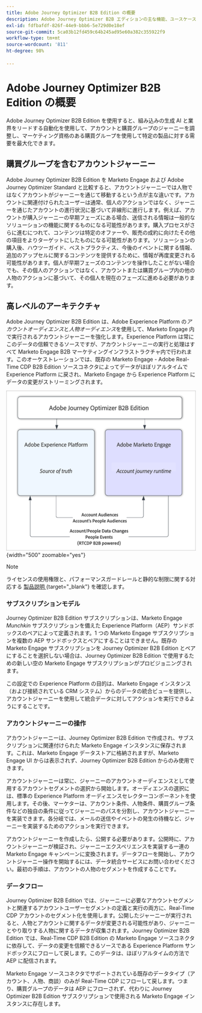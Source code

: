 ```yaml
---
title: Adobe Journey Optimizer B2B Edition の概要
description: Adobe Journey Optimizer B2B エディションの主な機能、ユースケース、アーキテクチャについて説明します。
exl-id: fdfbafdf-826f-44e9-bbb6-5e729d0e18ef
source-git-commit: 5ca03b12fd459c64b245ad95e60a382c355922f9
workflow-type: tm+mt
source-wordcount: '811'
ht-degree: 98%

---
```


# Adobe Journey Optimizer B2B Edition の概要

Adobe Journey Optimizer B2B Edition を使用すると、組み込みの生成 AI と業界をリードする自動化を使用して、アカウントと購買グループのジャーニーを調整し、マーケティング資格のある購買グループを使用して特定の製品に対する需要を最大化できます。

## 購買グループを含むアカウントジャーニー

Adobe Journey Optimizer B2B Edition を Marketo Engage および Adobe Journey Optimizer Standard と比較すると、アカウントジャーニーでは人物ではなくアカウントがジャーニーを通じて移動するという点が主な違いです。アカウントに関連付けられたユーザーは通常、個人のアクションではなく、ジャーニーを通じたアカウントの進行状況に基づいて非線形に進行します。例えば、アカウントが購入ジャーニーの早期フェーズにある場合、送信される情報は一般的なソリューションの機能に関するものになる可能性があります。購入プロセスがさらに進むにつれて、コンテンツは特定のオファーや、販売の成約に向けたその他の項目をよりターゲットにしたものになる可能性があります。ソリューションの購入後、ハウツーガイド、ベストプラクティス、今後のイベントに関する情報、追加のアップセルに関するコンテンツを提供するために、情報が再度変更される可能性があります。個人が早期フェーズのコンテンツを操作したことがない場合でも、その個人のアクションではなく、アカウントまたは購買グループ内の他の人物のアクションに基づいて、その個人を現在のフェーズに進める必要があります。

## 高レベルのアーキテクチャ

Adobe Journey Optimizer B2B Edition は、Adobe Experience Platform の&#x200B;_アカウントオーディエンス_&#x200B;と&#x200B;_人物オーディエンス_&#x200B;を使用して、Marketo Engage 内で実行されるアカウントジャーニーを強化します。Experience Platform は常にこのデータの信頼できるソースですが、アカウントジャーニーの実行と処理はすべて Marketo Engage B2B マーケティングインフラストラクチャ内で行われます。このオーケストレーションでは、既存の Marketo Engage - Adobe Real-Time CDP B2B Edition ソースコネクタによってデータがほぼリアルタイムで Experience Platform に戻され、Marketo Engage から Experience Platform にデータの変更がストリーミングされます。

![高レベルのデータアーキテクチャ](./assets/high-level-data-architecture.png){width="500" zoomable="yes"}

>[!NOTE]
>
>ライセンスの使用権限と、パフォーマンスガードレールと静的な制限に関する対応する [ 製品説明 ](https://helpx.adobe.com/jp/legal/product-descriptions/adobe-journey-optimizer-b2b.html){target="_blank"} を確認します。

### サブスクリプションモデル

Journey Optimizer B2B Edition サブスクリプションは、Marketo Engage _Munchkin_ サブスクリプションを備えた Experience Platform（AEP）サンドボックスのペアによって定義されます。1 つの Marketo Engage サブスクリプションを複数の AEP サンドボックスとペアにすることはできません。既存の Marketo Engage サブスクリプションを Journey Optimizer B2B Edition とペアにすることを選択しない場合は、Journey Optimizer B2B Edition で使用するための新しい空の Marketo Engage サブスクリプションがプロビジョニングされます。

この設定での Experience Platform の目的は、Marketo Engage インスタンス（および接続されている CRM システム）からのデータの統合ビューを提供し、アカウントジャーニーを使用して統合データに対してアクションを実行できるようにすることです。

### アカウントジャーニーの操作

アカウントジャーニーは、Journey Optimizer B2B Edition で作成され、サブスクリプションに関連付けられた Marketo Engage インスタンスに保存されます。これは、Marketo Engage データストアに格納されますが、Marketo Engage UI からは表示されず、Journey Optimizer B2B Edition からのみ使用できます。

アカウントジャーニーは常に、ジャーニーのアカウントオーディエンスとして使用するアカウントセグメントの選択から開始します。オーディエンスの選択には、標準の Experience Platform オーディエンスセレクターコンポーネントを使用します。その後、マーケターは、アカウント条件、人物条件、購買グループ条件などの独自の条件に従ってジャーニーのパスを分割し、アカウントジャーニーを実装できます。各分岐では、メールの送信やイベントの発生の待機など、ジャーニーを実装するためのアクションを実行できます。

アカウントジャーニーを作成したら、公開する必要があります。公開時に、アカウントジャーニーが検証され、ジャーニーエクスペリエンスを実装する一連の Marketo Engage キャンペーンに変換されます。データフローを開始し、アカウントジャーニー操作を開始するには、データ統合サービスにお問い合わせください。最初の手順は、アカウントの人物のセグメントを作成することです。

### データフロー

Journey Optimizer B2B Edition では、ジャーニーに必要なアカウントセグメントと関連するアカウントユーザーセグメントの定義と実行の両方に、Real-Time CDP アカウントのセグメント化を使用します。公開したジャーニーが実行されると、人物とアカウントに関するデータが変更される可能性があり、ジャーニーとやり取りする人物に関するデータが収集されます。Journey Optimizer B2B Edition では、Real-Time CDP B2B Edition の Marketo Engage ソースコネクタに依存して、データの変更を信頼できるソースである Experience Platform サンドボックスにフローして戻します。このデータは、ほぼリアルタイムの方法で AEP に配信されます。

Marketo Engage ソースコネクタでサポートされている既存のデータタイプ（アカウント、人物、商談）のみが Real-Time CDP にフローして戻します。つまり、購買グループのデータは AEP にフローされず、代わりに Journey Optimizer B2B Edition サブスクリプションで使用される Marketo Engage インスタンスに存在します。
